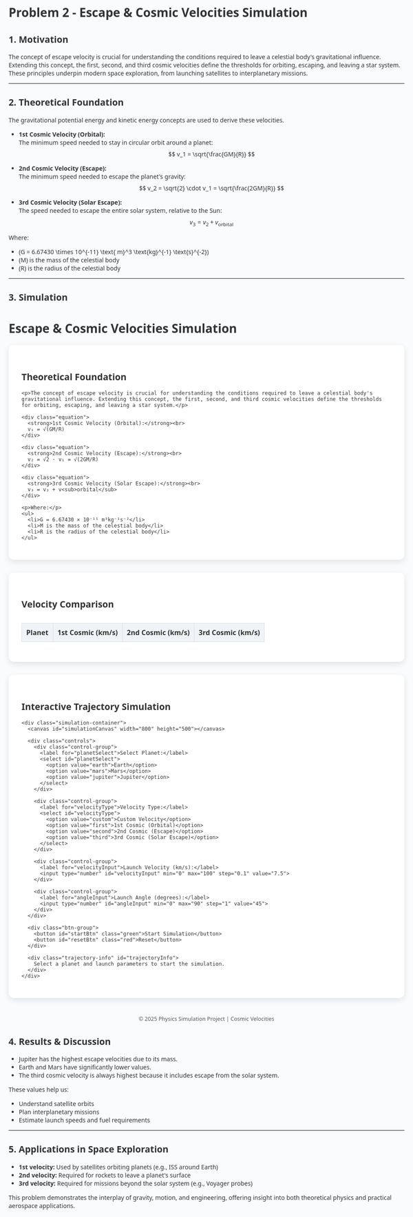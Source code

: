 # Problem 2 - Escape & Cosmic Velocities Simulation

## 1. Motivation

The concept of escape velocity is crucial for understanding the conditions required to leave a celestial body's gravitational influence. Extending this concept, the first, second, and third cosmic velocities define the thresholds for orbiting, escaping, and leaving a star system. These principles underpin modern space exploration, from launching satellites to interplanetary missions.

---

## 2. Theoretical Foundation

The gravitational potential energy and kinetic energy concepts are used to derive these velocities.

- **1st Cosmic Velocity (Orbital):**  
  The minimum speed needed to stay in circular orbit around a planet:  
  $$ v_1 = \sqrt{\frac{GM}{R}} $$

- **2nd Cosmic Velocity (Escape):**  
  The minimum speed needed to escape the planet's gravity:  
  $$ v_2 = \sqrt{2} \cdot v_1 = \sqrt{\frac{2GM}{R}} $$

- **3rd Cosmic Velocity (Solar Escape):**  
  The speed needed to escape the entire solar system, relative to the Sun:  
  $$ v_3 = v_2 + v_{\text{orbital}} $$

Where:  
- \(G = 6.67430 \times 10^{-11} \text{ m}^3 \text{kg}^{-1} \text{s}^{-2}\)  
- \(M\) is the mass of the celestial body  
- \(R\) is the radius of the celestial body

---

## 3. Simulation

<!DOCTYPE html>
<html lang="en">
<head>
  <meta charset="UTF-8">
  <meta name="viewport" content="width=device-width, initial-scale=1.0">
  <title>Escape & Cosmic Velocities Simulation</title>
  <script src="https://cdn.jsdelivr.net/npm/chart.js"></script>
  <style>
    body {
      font-family: 'Segoe UI', sans-serif;
      background: #f9fbfd;
      margin: 0;
      padding: 20px;
      max-width: 1000px;
      margin: auto;
      color: #333;
    }
    
    h1, h2, h3 {
      text-align: center;
      color: #2c3e50;
      margin-top: 1.5em;
    }
    
    .container {
      background: #fff;
      padding: 30px;
      border-radius: 12px;
      box-shadow: 0 5px 15px rgba(0,0,0,0.1);
      margin-top: 20px;
      margin-bottom: 30px;
    }
    
    .simulation-container {
      display: flex;
      flex-direction: column;
      align-items: center;
      margin-top: 30px;
    }
    
    #simulationCanvas {
      background-color: #000;
      border-radius: 8px;
      margin-bottom: 20px;
    }
    
    .controls {
      display: flex;
      flex-wrap: wrap;
      gap: 20px;
      justify-content: center;
      margin-bottom: 20px;
    }
    
    .control-group {
      display: flex;
      flex-direction: column;
      min-width: 200px;
    }
    
    .btn-group {
      display: flex;
      gap: 10px;
      margin-top: 20px;
      justify-content: center;
    }
    
    button {
      background-color: #4c6ef5;
      color: white;
      border: none;
      padding: 10px 15px;
      border-radius: 5px;
      cursor: pointer;
      font-size: 1rem;
      transition: background-color 0.2s;
    }
    
    button:hover {
      background-color: #364fc7;
    }
    
    button.red {
      background-color: #e03131;
    }
    
    button.red:hover {
      background-color: #c92a2a;
    }
    
    button.green {
      background-color: #40c057;
    }
    
    button.green:hover {
      background-color: #37b24d;
    }
    
    select, input {
      padding: 8px;
      border-radius: 4px;
      border: 1px solid #ccc;
      margin-top: 5px;
      font-size: 1rem;
    }
    
    label {
      margin-bottom: 5px;
      font-weight: 600;
    }
    
    table {
      width: 100%;
      border-collapse: collapse;
      margin-top: 30px;
    }
    
    th, td {
      border: 1px solid #ddd;
      padding: 10px;
      text-align: center;
    }
    
    th {
      background: #f0f4f8;
    }
    
    .note {
      font-size: 0.9em;
      color: #555;
      text-align: center;
      margin-top: 40px;
    }
    
    .equation {
      background-color: #f0f4f8;
      padding: 15px;
      border-radius: 5px;
      text-align: center;
      margin: 20px 0;
      font-family: 'Cambria Math', Georgia, serif;
      font-size: 18px;
    }
    
    .trajectory-info {
      margin-top: 20px;
      padding: 10px;
      background-color: #f8f9fa;
      border-radius: 5px;
      border-left: 4px solid #4c6ef5;
    }
  </style>
</head>
<body>
  <h1>Escape & Cosmic Velocities Simulation</h1>
  
  <div class="container">
    <h2>Theoretical Foundation</h2>
    
    <p>The concept of escape velocity is crucial for understanding the conditions required to leave a celestial body's gravitational influence. Extending this concept, the first, second, and third cosmic velocities define the thresholds for orbiting, escaping, and leaving a star system.</p>
    
    <div class="equation">
      <strong>1st Cosmic Velocity (Orbital):</strong><br>
      v₁ = √(GM/R)
    </div>
    
    <div class="equation">
      <strong>2nd Cosmic Velocity (Escape):</strong><br>
      v₂ = √2 · v₁ = √(2GM/R)
    </div>
    
    <div class="equation">
      <strong>3rd Cosmic Velocity (Solar Escape):</strong><br>
      v₃ = v₂ + v<sub>orbital</sub>
    </div>
    
    <p>Where:</p>
    <ul>
      <li>G = 6.67430 × 10⁻¹¹ m³kg⁻¹s⁻²</li>
      <li>M is the mass of the celestial body</li>
      <li>R is the radius of the celestial body</li>
    </ul>
  </div>
  
  <div class="container">
    <h2>Velocity Comparison</h2>
    <canvas id="velocityChart"></canvas>
    <table>
      <thead>
        <tr>
          <th>Planet</th>
          <th>1st Cosmic (km/s)</th>
          <th>2nd Cosmic (km/s)</th>
          <th>3rd Cosmic (km/s)</th>
        </tr>
      </thead>
      <tbody id="velocityTable"></tbody>
    </table>
  </div>
  
  <div class="container">
    <h2>Interactive Trajectory Simulation</h2>
    
    <div class="simulation-container">
      <canvas id="simulationCanvas" width="800" height="500"></canvas>
      
      <div class="controls">
        <div class="control-group">
          <label for="planetSelect">Select Planet:</label>
          <select id="planetSelect">
            <option value="earth">Earth</option>
            <option value="mars">Mars</option>
            <option value="jupiter">Jupiter</option>
          </select>
        </div>
        
        <div class="control-group">
          <label for="velocityType">Velocity Type:</label>
          <select id="velocityType">
            <option value="custom">Custom Velocity</option>
            <option value="first">1st Cosmic (Orbital)</option>
            <option value="second">2nd Cosmic (Escape)</option>
            <option value="third">3rd Cosmic (Solar Escape)</option>
          </select>
        </div>
        
        <div class="control-group">
          <label for="velocityInput">Launch Velocity (km/s):</label>
          <input type="number" id="velocityInput" min="0" max="100" step="0.1" value="7.5">
        </div>
        
        <div class="control-group">
          <label for="angleInput">Launch Angle (degrees):</label>
          <input type="number" id="angleInput" min="0" max="90" step="1" value="45">
        </div>
      </div>
      
      <div class="btn-group">
        <button id="startBtn" class="green">Start Simulation</button>
        <button id="resetBtn" class="red">Reset</button>
      </div>
      
      <div class="trajectory-info" id="trajectoryInfo">
        Select a planet and launch parameters to start the simulation.
      </div>
    </div>
  </div>
  
  <div class="note">
    <p>© 2025 Physics Simulation Project | Cosmic Velocities</p>
  </div>

  <script>
    // Constants
    const G = 6.67430e-11;  // Gravitational constant (m³kg⁻¹s⁻²)
    const solarVelocity = 42.1;  // Solar orbital velocity (km/s)
    
    // Celestial bodies data
    const bodies = [
      { name: "Earth", mass: 5.972e24, radius: 6371000, color: "#1e88e5" },
      { name: "Mars", mass: 6.417e23, radius: 3389500, color: "#d32f2f" },
      { name: "Jupiter", mass: 1.898e27, radius: 69911000, color: "#f9a825" }
    ];
    
    // Calculate cosmic velocities for each body
    const velocities = bodies.map(body => {
      const v1 = Math.sqrt(G * body.mass / body.radius) / 1000;  // km/s
      const v2 = Math.sqrt(2) * v1;  // km/s
      const v3 = v2 + solarVelocity;  // km/s
      return { name: body.name, v1, v2, v3 };
    });
    
    // Populate velocity table
    const table = document.getElementById("velocityTable");
    velocities.forEach(vel => {
      const row = `<tr>
        <td>${vel.name}</td>
        <td>${vel.v1.toFixed(2)}</td>
        <td>${vel.v2.toFixed(2)}</td>
        <td>${vel.v3.toFixed(2)}</td>
      </tr>`;
      table.innerHTML += row;
    });
    
    // Create velocity comparison chart
    const ctx = document.getElementById("velocityChart").getContext("2d");
    new Chart(ctx, {
      type: "bar",
      data: {
        labels: velocities.map(v => v.name),
        datasets: [
          { 
            label: "1st Cosmic (Orbital)", 
            data: velocities.map(v => v.v1), 
            backgroundColor: "#4c6ef5",
            borderColor: "#364fc7",
            borderWidth: 1
          },
          { 
            label: "2nd Cosmic (Escape)", 
            data: velocities.map(v => v.v2), 
            backgroundColor: "#82c91e",
            borderColor: "#6eb318",
            borderWidth: 1
          },
          { 
            label: "3rd Cosmic (Solar Escape)", 
            data: velocities.map(v => v.v3), 
            backgroundColor: "#f59f00",
            borderColor: "#d18902",
            borderWidth: 1
          }
        ]
      },
      options: {
        responsive: true,
        plugins: {
          legend: { position: "top" },
          title: { 
            display: true, 
            text: "Cosmic Velocities Comparison",
            font: { size: 16 }
          }
        },
        scales: {
          y: {
            title: { 
              display: true, 
              text: "Velocity (km/s)",
              font: { size: 14 }
            }
          }
        }
      }
    });
    
    // Trajectory Simulation
    const canvas = document.getElementById("simulationCanvas");
    const ctx2 = canvas.getContext("2d");
    const planetSelect = document.getElementById("planetSelect");
    const velocityTypeSelect = document.getElementById("velocityType");
    const velocityInput = document.getElementById("velocityInput");
    const angleInput = document.getElementById("angleInput");
    const startBtn = document.getElementById("startBtn");
    const resetBtn = document.getElementById("resetBtn");
    const trajectoryInfo = document.getElementById("trajectoryInfo");
    
    let animationId = null;
    let simRunning = false;
    let trajectory = [];
    
    // Simulation parameters
    let simPlanet = bodies[0];  // Default: Earth
    let simVelocity = 7.5;  // km/s
    let simAngle = 45;  // degrees
    let projectile = { x: 0, y: 0, vx: 0, vy: 0 };
    
    // Update velocity input when velocity type changes
    velocityTypeSelect.addEventListener("change", updateVelocityInput);
    planetSelect.addEventListener("change", updateVelocityInput);
    
    function updateVelocityInput() {
      const planetIndex = bodies.findIndex(b => b.name.toLowerCase() === planetSelect.value);
      const planet = bodies[planetIndex];
      const velType = velocityTypeSelect.value;
      
      if (velType === "first") {
        simVelocity = velocities[planetIndex].v1;
        velocityInput.value = simVelocity.toFixed(2);
      } else if (velType === "second") {
        simVelocity = velocities[planetIndex].v2;
        velocityInput.value = simVelocity.toFixed(2);
      } else if (velType === "third") {
        simVelocity = velocities[planetIndex].v3;
        velocityInput.value = simVelocity.toFixed(2);
      }
      
      // Disable/enable velocity input based on selection
      velocityInput.disabled = velType !== "custom";
    }
    
    // Start simulation
    startBtn.addEventListener("click", () => {
      if (simRunning) return;
      
      // Get selected planet
      const planetIndex = bodies.findIndex(b => b.name.toLowerCase() === planetSelect.value);
      simPlanet = bodies[planetIndex];
      
      // Get velocity
      simVelocity = parseFloat(velocityInput.value);
      simAngle = parseFloat(angleInput.value);
      
      // Convert to radians
      const angleRad = simAngle * Math.PI / 180;
      
      // Setup initial conditions (scaled for visualization)
      projectile = {
        x: canvas.width / 2,
        y: canvas.height / 2,
        vx: simVelocity * Math.cos(angleRad) * 5,
        vy: -simVelocity * Math.sin(angleRad) * 5  // Negative because canvas y is inverted
      };
      
      trajectory = [{ x: projectile.x, y: projectile.y }];
      simRunning = true;
      
      // Start animation loop
      if (animationId) cancelAnimationFrame(animationId);
      animate();
      
      // Update info
      const v1 = velocities[planetIndex].v1.toFixed(2);
      const v2 = velocities[planetIndex].v2.toFixed(2);
      trajectoryInfo.innerHTML = `
        <strong>Simulation for ${simPlanet.name}:</strong><br>
        Launch velocity: ${simVelocity.toFixed(2)} km/s (${(simVelocity/v1*100).toFixed(1)}% of orbital velocity)<br>
        Launch angle: ${simAngle}°<br>
        Orbital velocity (v₁): ${v1} km/s<br>
        Escape velocity (v₂): ${v2} km/s
      `;
    });
    
    // Reset simulation
    resetBtn.addEventListener("click", () => {
      if (animationId) cancelAnimationFrame(animationId);
      simRunning = false;
      trajectory = [];
      drawSimulation();
      trajectoryInfo.textContent = "Select a planet and launch parameters to start the simulation.";
    });
    
    // Animation loop
    function animate() {
      // Update projectile position
      updateProjectile();
      
      // Draw frame
      drawSimulation();
      
      // Check if projectile is out of bounds or has crashed
      const distanceFromCenter = Math.sqrt(
        Math.pow(projectile.x - canvas.width/2, 2) + 
        Math.pow(projectile.y - canvas.height/2, 2)
      );
      
      const planetRadius = 20;  // Visual radius of planet
      
      if (distanceFromCenter < planetRadius) {
        // Crashed into planet
        simRunning = false;
        trajectoryInfo.innerHTML += "<br><strong>Result:</strong> Crashed back to the surface!";
      } else if (distanceFromCenter > canvas.width) {
        // Escaped visualization bounds
        simRunning = false;
        
        // Determine escape status
        const v1 = velocities[bodies.findIndex(b => b.name === simPlanet.name)].v1;
        const v2 = velocities[bodies.findIndex(b => b.name === simPlanet.name)].v2;
        
        if (simVelocity >= v2) {
          trajectoryInfo.innerHTML += "<br><strong>Result:</strong> Escaped the planet's gravity!";
        } else if (simVelocity >= v1) {
          trajectoryInfo.innerHTML += "<br><strong>Result:</strong> Entered stable orbit around the planet.";
        } else {
          trajectoryInfo.innerHTML += "<br><strong>Result:</strong> Insufficient velocity to maintain orbit, would eventually fall back.";
        }
      }
      
      // Continue animation if simulation is still running
      if (simRunning) {
        animationId = requestAnimationFrame(animate);
      }
    }
    
    // Update projectile physics
    function updateProjectile() {
      // Scale factor for visualization
      const scaleFactor = 0.1;
      
      // Calculate direction to planet center
      const dx = canvas.width/2 - projectile.x;
      const dy = canvas.height/2 - projectile.y;
      const distance = Math.sqrt(dx*dx + dy*dy);
      
      // Skip if at center (to avoid division by zero)
      if (distance === 0) return;
      
      // Calculate gravitational force magnitude
      // Using F = G*m1*m2/r^2, but we simplify since projectile mass cancels out in a = F/m
      const forceMagnitude = G * simPlanet.mass / (distance * distance) * scaleFactor;
      
      // Apply acceleration in direction of planet
      projectile.vx += forceMagnitude * dx / distance;
      projectile.vy += forceMagnitude * dy / distance;
      
      // Update position
      projectile.x += projectile.vx * 0.1;
      projectile.y += projectile.vy * 0.1;
      
      // Add point to trajectory
      trajectory.push({ x: projectile.x, y: projectile.y });
      
      // Limit trajectory length for performance
      if (trajectory.length > 500) {
        trajectory.shift();
      }
    }
    
    // Draw simulation frame
    function drawSimulation() {
      // Clear canvas
      ctx2.clearRect(0, 0, canvas.width, canvas.height);
      
      // Draw stars (background)
      drawStars();
      
      // Draw planet
      ctx2.beginPath();
      ctx2.arc(canvas.width/2, canvas.height/2, 20, 0, Math.PI * 2);
      ctx2.fillStyle = simPlanet ? simPlanet.color : "#1e88e5";
      ctx2.fill();
      
      // Draw orbit circles
      drawOrbitCircles();
      
      // Draw trajectory
      if (trajectory.length > 1) {
        ctx2.beginPath();
        ctx2.moveTo(trajectory[0].x, trajectory[0].y);
        for (let i = 1; i < trajectory.length; i++) {
          ctx2.lineTo(trajectory[i].x, trajectory[i].y);
        }
        ctx2.strokeStyle = "rgba(255, 255, 255, 0.6)";
        ctx2.lineWidth = 2;
        ctx2.stroke();
      }
      
      // Draw projectile
      if (simRunning) {
        ctx2.beginPath();
        ctx2.arc(projectile.x, projectile.y, 5, 0, Math.PI * 2);
        ctx2.fillStyle = "#ffffff";
        ctx2.fill();
      }
    }
    
    // Draw stars background
    function drawStars() {
      // Draw some random stars in the background
      for (let i = 0; i < 100; i++) {
        const x = Math.random() * canvas.width;
        const y = Math.random() * canvas.height;
        const radius = Math.random() * 1.5;
        const brightness = Math.random() * 0.5 + 0.5;  // 0.5 to 1.0
        
        ctx2.beginPath();
        ctx2.arc(x, y, radius, 0, Math.PI * 2);
        ctx2.fillStyle = `rgba(255, 255, 255, ${brightness})`;
        ctx2.fill();
      }
    }
    
    // Draw orbit circles
    function drawOrbitCircles() {
      const planetIndex = bodies.findIndex(b => b.name === simPlanet.name);
      const v1 = velocities[planetIndex].v1;
      
      // Draw circular orbit approximation
      ctx2.beginPath();
      ctx2.arc(canvas.width/2, canvas.height/2, 100, 0, Math.PI * 2);
      ctx2.strokeStyle = "rgba(76, 110, 245, 0.3)";
      ctx2.lineWidth = 1;
      ctx2.stroke();
      
      // Draw escape boundary approximation
      ctx2.beginPath();
      ctx2.arc(canvas.width/2, canvas.height/2, 150, 0, Math.PI * 2);
      ctx2.strokeStyle = "rgba(130, 201, 30, 0.3)";
      ctx2.lineWidth = 1;
      ctx2.stroke();
    }
    
    // Initialize simulation
    drawSimulation();
    
    // Handle window resize
    window.addEventListener("resize", () => {
      drawSimulation();
    });
  </script>
</body>
</html>

## 4. Results & Discussion

- Jupiter has the highest escape velocities due to its mass.
- Earth and Mars have significantly lower values.
- The third cosmic velocity is always highest because it includes escape from the solar system.

These values help us:
- Understand satellite orbits
- Plan interplanetary missions
- Estimate launch speeds and fuel requirements

---

## 5. Applications in Space Exploration

- **1st velocity:** Used by satellites orbiting planets (e.g., ISS around Earth)
- **2nd velocity:** Required for rockets to leave a planet's surface
- **3rd velocity:** Required for missions beyond the solar system (e.g., Voyager probes)

This problem demonstrates the interplay of gravity, motion, and engineering, offering insight into both theoretical physics and practical aerospace applications.
